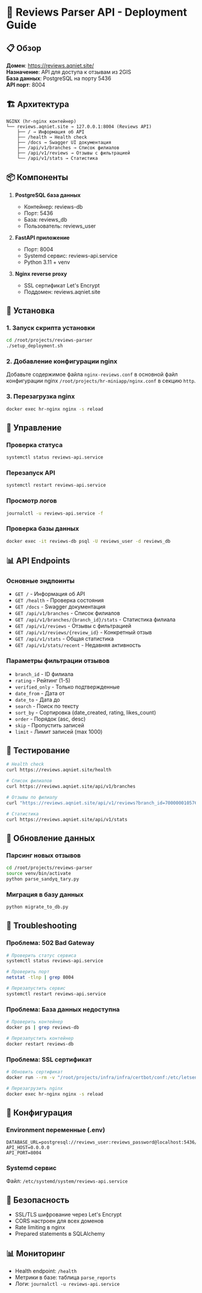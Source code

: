 # 🚀 Reviews Parser API - Deployment Guide

## 📋 Обзор

**Домен**: https://reviews.aqniet.site/  
**Назначение**: API для доступа к отзывам из 2GIS  
**База данных**: PostgreSQL на порту 5436  
**API порт**: 8004  

## 🏗️ Архитектура

```
NGINX (hr-nginx контейнер)
└── reviews.aqniet.site → 127.0.0.1:8004 (Reviews API)
    ├── / → Информация об API
    ├── /health → Health check
    ├── /docs → Swagger UI документация
    ├── /api/v1/branches → Список филиалов
    ├── /api/v1/reviews → Отзывы с фильтрацией
    └── /api/v1/stats → Статистика
```

## 📦 Компоненты

1. **PostgreSQL база данных**
   - Контейнер: reviews-db
   - Порт: 5436
   - База: reviews_db
   - Пользователь: reviews_user

2. **FastAPI приложение**
   - Порт: 8004
   - Systemd сервис: reviews-api.service
   - Python 3.11 + venv

3. **Nginx reverse proxy**
   - SSL сертификат Let's Encrypt
   - Поддомен: reviews.aqniet.site

## 🚀 Установка

### 1. Запуск скрипта установки

```bash
cd /root/projects/reviews-parser
./setup_deployment.sh
```

### 2. Добавление конфигурации nginx

Добавьте содержимое файла `nginx-reviews.conf` в основной файл конфигурации nginx `/root/projects/hr-miniapp/nginx.conf` в секцию `http`.

### 3. Перезагрузка nginx

```bash
docker exec hr-nginx nginx -s reload
```

## 🔧 Управление

### Проверка статуса
```bash
systemctl status reviews-api.service
```

### Перезапуск API
```bash
systemctl restart reviews-api.service
```

### Просмотр логов
```bash
journalctl -u reviews-api.service -f
```

### Проверка базы данных
```bash
docker exec -it reviews-db psql -U reviews_user -d reviews_db
```

## 📊 API Endpoints

### Основные эндпоинты

- `GET /` - Информация об API
- `GET /health` - Проверка состояния
- `GET /docs` - Swagger документация
- `GET /api/v1/branches` - Список филиалов
- `GET /api/v1/branches/{branch_id}/stats` - Статистика филиала
- `GET /api/v1/reviews` - Отзывы с фильтрацией
- `GET /api/v1/reviews/{review_id}` - Конкретный отзыв
- `GET /api/v1/stats` - Общая статистика
- `GET /api/v1/stats/recent` - Недавняя активность

### Параметры фильтрации отзывов

- `branch_id` - ID филиала
- `rating` - Рейтинг (1-5)
- `verified_only` - Только подтвержденные
- `date_from` - Дата от
- `date_to` - Дата до
- `search` - Поиск по тексту
- `sort_by` - Сортировка (date_created, rating, likes_count)
- `order` - Порядок (asc, desc)
- `skip` - Пропустить записей
- `limit` - Лимит записей (max 1000)

## 🧪 Тестирование

```bash
# Health check
curl https://reviews.aqniet.site/health

# Список филиалов
curl https://reviews.aqniet.site/api/v1/branches

# Отзывы по филиалу
curl "https://reviews.aqniet.site/api/v1/reviews?branch_id=70000001057699052"

# Статистика
curl https://reviews.aqniet.site/api/v1/stats
```

## 🔄 Обновление данных

### Парсинг новых отзывов
```bash
cd /root/projects/reviews-parser
source venv/bin/activate
python parse_sandyq_tary.py
```

### Миграция в базу данных
```bash
python migrate_to_db.py
```

## 🚨 Troubleshooting

### Проблема: 502 Bad Gateway
```bash
# Проверить статус сервиса
systemctl status reviews-api.service

# Проверить порт
netstat -tlnp | grep 8004

# Перезапустить сервис
systemctl restart reviews-api.service
```

### Проблема: База данных недоступна
```bash
# Проверить контейнер
docker ps | grep reviews-db

# Перезапустить контейнер
docker restart reviews-db
```

### Проблема: SSL сертификат
```bash
# Обновить сертификат
docker run --rm -v "/root/projects/infra/infra/certbot/conf:/etc/letsencrypt" -v "/root/projects/infra/infra/certbot/www:/var/www/certbot" certbot/certbot renew -d reviews.aqniet.site

# Перезагрузить nginx
docker exec hr-nginx nginx -s reload
```

## 📝 Конфигурация

### Environment переменные (.env)
```env
DATABASE_URL=postgresql://reviews_user:reviews_password@localhost:5436/reviews_db
API_HOST=0.0.0.0
API_PORT=8004
```

### Systemd сервис
Файл: `/etc/systemd/system/reviews-api.service`

## 🔐 Безопасность

- SSL/TLS шифрование через Let's Encrypt
- CORS настроен для всех доменов
- Rate limiting в nginx
- Prepared statements в SQLAlchemy

## 📊 Мониторинг

- Health endpoint: `/health`
- Метрики в базе: таблица `parse_reports`
- Логи: `journalctl -u reviews-api.service`